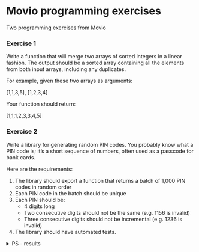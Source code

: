 # Movio programming exercises

Two programming exercises from Movio

### Exercise 1

Write a function that will merge two arrays of sorted integers in a linear fashion. The output should be a sorted array containing all the elements from both input arrays, including any duplicates.

For example, given these two arrays as arguments:

[1,1,3,5], [1,2,3,4]

Your function should return:

[1,1,1,2,3,3,4,5]

### Exercise 2

Write a library for generating random PIN codes. You probably know what a PIN code is; it’s a short sequence of numbers, often used as a passcode for bank cards.

Here are the requirements:

1. The library should export a function that returns a batch of 1,000 PIN codes in random order
2. Each PIN code in the batch should be unique
3. Each PIN should be:
   - 4 digits long
   - Two consecutive digits should not be the same (e.g. 1156 is invalid)
   - Three consecutive digits should not be incremental (e.g. 1236 is invalid)
4. The library should have automated tests.

<details><summary>PS - results</summary>
<p>
   
   `
   Unfortunately, while your solution was pretty good we have made a decision to not move forward with your application.
   `:sob:
   
</p>
</details>
